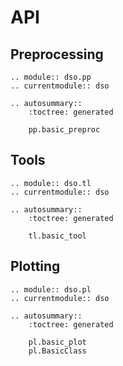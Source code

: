 # API

## Preprocessing

```{eval-rst}
.. module:: dso.pp
.. currentmodule:: dso

.. autosummary::
    :toctree: generated

    pp.basic_preproc
```

## Tools

```{eval-rst}
.. module:: dso.tl
.. currentmodule:: dso

.. autosummary::
    :toctree: generated

    tl.basic_tool
```

## Plotting

```{eval-rst}
.. module:: dso.pl
.. currentmodule:: dso

.. autosummary::
    :toctree: generated

    pl.basic_plot
    pl.BasicClass
```

